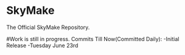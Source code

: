 # SkyMake
The Official SkyMake Repository.

#Work is still in progress.
Commits Till Now(Committed Daily):
-Initial Release
-Tuesday June 23rd

